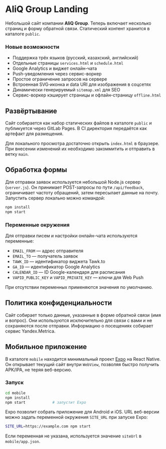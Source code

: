 # AliQ Group Landing

Небольшой сайт компании **AliQ Group**. Теперь включает несколько страниц и форму обратной связи.
Статический контент хранится в каталоге `public`.

### Новые возможности
- Поддержка трёх языков (русский, казахский, английский)
- Отдельные страницы `services.html` и `schedule.html`
- Google Analytics и виджет онлайн-чата
- Push-уведомления через сервис-воркер
- Простое ограничение запросов на сервере
- Встроенная SVG‑иконка и data URI для изображения в соцсетях
- Динамически генерируемый `sitemap.xml` для SEO
- Сервис-воркер кэширует страницы и офлайн-страницу `offline.html`

## Развёртывание

Сайт собирается как набор статических файлов в каталоге `public` и публикуется через GitLab Pages. В CI директория передаётся как артефакт для размещения.

Для локального просмотра достаточно открыть `index.html` в браузере. При внесении изменений их необходимо закоммитить и отправить в ветку `main`.

## Обработка формы

Для отправки заявок используется небольшой Node.js сервер (`server.js`). Он принимает POST-запросы по пути `/api/feedback`, ограничивает частоту обращений, затем пересылает данные на почту. Запустить сервер локально можно командой:

```bash
npm install
npm start
```

### Переменные окружения

Для отправки писем и настройки онлайн-чата используются переменные:

- `EMAIL_FROM` — адрес отправителя
- `EMAIL_TO` — получатель заявок
- `TAWK_ID` — идентификатор виджета Tawk.to
- `GA_ID` — идентификатор Google Analytics
- `CALENDAR_ID` — ID Google-календаря для расписания
- `VAPID_PUBLIC_KEY` и `VAPID_PRIVATE_KEY` — ключи для Web Push

При отсутствии переменных применяются значения по умолчанию.

## Политика конфиденциальности

Сайт собирает только данные, указанные в форме обратной связи (имя и вопрос). Они используются исключительно для связи с вами и не сохраняются после отправки. Информацию о посещениях собирает сервис Yandex.Metrica.



## Мобильное приложение

В каталоге `mobile` находится минимальный проект [Expo](https://expo.dev/) на React Native. Он открывает текущий сайт внутри `WebView`, позволяя быстро получить APK/IPA, не теряя веб-версию.

### Запуск

```bash
cd mobile
npm install
npm start            # запустит Expo
```

Expo позволит собрать приложение для Android и iOS. URL веб-версии можно задать 
переменной окружения `SITE_URL` при запуске Expo:

```bash
SITE_URL=https://example.com npm start
```

Если переменная не указана, используется значение `siteUrl` в `mobile/app.json`.
